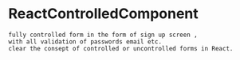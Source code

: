 # ReactControlledComponent

```
fully controlled form in the form of sign up screen ,
with all validation of passwords email etc.
clear the consept of controlled or uncontrolled forms in React.
```
